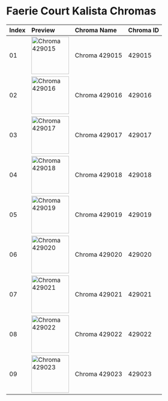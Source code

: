 # Faerie Court Kalista Chromas

| Index | Preview | Chroma Name | Chroma ID |
|:---|:---|:---|:---|
| 01 | <img src='https://raw.communitydragon.org/latest/plugins/rcp-be-lol-game-data/global/default/v1/champion-chroma-images/429/429015.png' alt='Chroma 429015' width='100'> | Chroma 429015 | 429015 |
| 02 | <img src='https://raw.communitydragon.org/latest/plugins/rcp-be-lol-game-data/global/default/v1/champion-chroma-images/429/429016.png' alt='Chroma 429016' width='100'> | Chroma 429016 | 429016 |
| 03 | <img src='https://raw.communitydragon.org/latest/plugins/rcp-be-lol-game-data/global/default/v1/champion-chroma-images/429/429017.png' alt='Chroma 429017' width='100'> | Chroma 429017 | 429017 |
| 04 | <img src='https://raw.communitydragon.org/latest/plugins/rcp-be-lol-game-data/global/default/v1/champion-chroma-images/429/429018.png' alt='Chroma 429018' width='100'> | Chroma 429018 | 429018 |
| 05 | <img src='https://raw.communitydragon.org/latest/plugins/rcp-be-lol-game-data/global/default/v1/champion-chroma-images/429/429019.png' alt='Chroma 429019' width='100'> | Chroma 429019 | 429019 |
| 06 | <img src='https://raw.communitydragon.org/latest/plugins/rcp-be-lol-game-data/global/default/v1/champion-chroma-images/429/429020.png' alt='Chroma 429020' width='100'> | Chroma 429020 | 429020 |
| 07 | <img src='https://raw.communitydragon.org/latest/plugins/rcp-be-lol-game-data/global/default/v1/champion-chroma-images/429/429021.png' alt='Chroma 429021' width='100'> | Chroma 429021 | 429021 |
| 08 | <img src='https://raw.communitydragon.org/latest/plugins/rcp-be-lol-game-data/global/default/v1/champion-chroma-images/429/429022.png' alt='Chroma 429022' width='100'> | Chroma 429022 | 429022 |
| 09 | <img src='https://raw.communitydragon.org/latest/plugins/rcp-be-lol-game-data/global/default/v1/champion-chroma-images/429/429023.png' alt='Chroma 429023' width='100'> | Chroma 429023 | 429023 |
